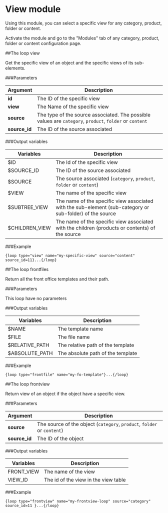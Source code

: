 View module
===========

Using this module, you can select a specific view for any category, product, folder or content.

Activate the module and go to the "Modules" tab of any category, product, folder or content configuration page.

##The loop view

Get the specific view of an object and the specific views of its sub-elements.

###Parameters

|Argument       |Description    |
|---            |---            |
|**id**         | The ID of the specific view   |
|**view**       | The Name of the specific view |
|**source**     | The type of the source associated. The possible values are `category`, `product`, `folder` or `content`   |
|**source_id**  | The ID of the source associated  |

###Output variables

|Variables      |Description    |
|---            |---            |
|$ID            | The Id of the specific view |
|$SOURCE_ID     | The ID of the source associated |
|$SOURCE        | The source associated (`category`, `product`, `folder` or `content`)|
|$VIEW          | The name of the specific view |
|$SUBTREE_VIEW  | The name of the specific view associated with the sub-element (sub-category or sub-folder) of the source |
|$CHILDREN_VIEW | The name of the specific view associated with the children (products or contents) of the source|

###Example

```
{loop type="view" name="my-specific-view" source="content" source_id=11}...{/loop}
```

##The loop frontfiles

Return all the front office templates and their path.

###Parameters

This loop have no parameters

###Output variables

|Variables      |Description    |
|---            |---            |
|$NAME          | The template name |
|$FILE          | The file name |
|$RELATIVE_PATH | The relative path of the template |
|$ABSOLUTE_PATH | The absolute path of the template |


###Example

```
{loop type="frontfile" name="my-fo-template"}...{/loop}
```

##The loop frontview

Return view of an object if the object have a specific view.

###Parameters

|Argument      |Description    |
|---           |---            |
|**source**    | The source of the object (`category`, `product`, `folder` or `content`) |
|**source_id** | The ID of the object |


###Output variables

|Variables  |Description    |
|---        |---            |
|FRONT_VIEW | The name of the view |
|VIEW_ID    | The id of the view in the view table |


###Example

```
{loop type="frontview" name="my-frontview-loop" source="category" source_id=11 }...{/loop}
```
